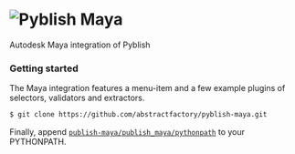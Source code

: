# ![Pyblish Maya][logo]

Autodesk Maya integration of Pyblish

### Getting started

The Maya integration features a menu-item and a few example plugins of selectors, validators and extractors.

```bash
$ git clone https://github.com/abstractfactory/pyblish-maya.git
```

Finally, append [`publish-maya/publish_maya/pythonpath`][path] to your PYTHONPATH.

[path]: https://github.com/abstractfactory/pyblish-maya/tree/master/pyblish_maya/pythonpath
[logo]: https://github.com/abstractfactory/pyblish/wiki/images/maya-pyblish.png
